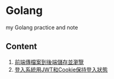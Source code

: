 # Golang
my Golang practice and note

## Content
1. [前端傳檔案到後端儲存並瀏覽](https://github.com/Yu-Zhuang/Golang/tree/main/20200129_webFileUpLoadPractice)
2. [登入系統用JWT和Cookie保持登入狀態](https://github.com/Yu-Zhuang/Golang/tree/main/20200131_%E7%99%BB%E5%85%A5%E8%AA%8D%E8%AD%89%E6%8A%80%E8%A1%93%E7%94%A8JWT%E5%92%8CCookie)
